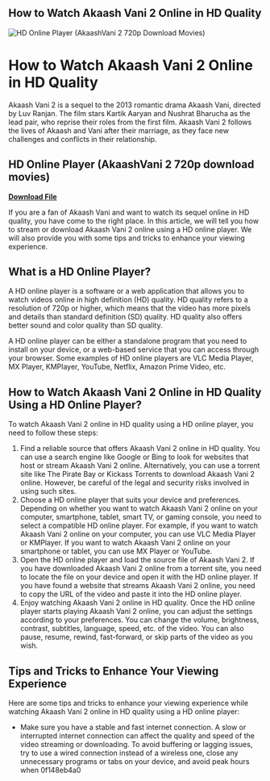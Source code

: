 ## How to Watch Akaash Vani 2 Online in HD Quality

 
![HD Online Player (AkaashVani 2 720p Download Movies)](https://encrypted-tbn2.gstatic.com/images?q=tbn:ANd9GcTMLO_oeiZBSOj06Id1PnCU1VvO8PGEMJCR0sTl9LqAuuy1Ww0tbBTUzUw)

 
# How to Watch Akaash Vani 2 Online in HD Quality
 
Akaash Vani 2 is a sequel to the 2013 romantic drama Akaash Vani, directed by Luv Ranjan. The film stars Kartik Aaryan and Nushrat Bharucha as the lead pair, who reprise their roles from the first film. Akaash Vani 2 follows the lives of Akaash and Vani after their marriage, as they face new challenges and conflicts in their relationship.
 
## HD Online Player (AkaashVani 2 720p download movies)


[**Download File**](https://www.google.com/url?q=https%3A%2F%2Ffancli.com%2F2tM6LN&sa=D&sntz=1&usg=AOvVaw3xY20tfn6l7cONA7MvakT7)

 
If you are a fan of Akaash Vani and want to watch its sequel online in HD quality, you have come to the right place. In this article, we will tell you how to stream or download Akaash Vani 2 online using a HD online player. We will also provide you with some tips and tricks to enhance your viewing experience.
 
## What is a HD Online Player?
 
A HD online player is a software or a web application that allows you to watch videos online in high definition (HD) quality. HD quality refers to a resolution of 720p or higher, which means that the video has more pixels and details than standard definition (SD) quality. HD quality also offers better sound and color quality than SD quality.
 
A HD online player can be either a standalone program that you need to install on your device, or a web-based service that you can access through your browser. Some examples of HD online players are VLC Media Player, MX Player, KMPlayer, YouTube, Netflix, Amazon Prime Video, etc.
 
## How to Watch Akaash Vani 2 Online in HD Quality Using a HD Online Player?
 
To watch Akaash Vani 2 online in HD quality using a HD online player, you need to follow these steps:
 
1. Find a reliable source that offers Akaash Vani 2 online in HD quality. You can use a search engine like Google or Bing to look for websites that host or stream Akaash Vani 2 online. Alternatively, you can use a torrent site like The Pirate Bay or Kickass Torrents to download Akaash Vani 2 online. However, be careful of the legal and security risks involved in using such sites.
2. Choose a HD online player that suits your device and preferences. Depending on whether you want to watch Akaash Vani 2 online on your computer, smartphone, tablet, smart TV, or gaming console, you need to select a compatible HD online player. For example, if you want to watch Akaash Vani 2 online on your computer, you can use VLC Media Player or KMPlayer. If you want to watch Akaash Vani 2 online on your smartphone or tablet, you can use MX Player or YouTube.
3. Open the HD online player and load the source file of Akaash Vani 2. If you have downloaded Akaash Vani 2 online from a torrent site, you need to locate the file on your device and open it with the HD online player. If you have found a website that streams Akaash Vani 2 online, you need to copy the URL of the video and paste it into the HD online player.
4. Enjoy watching Akaash Vani 2 online in HD quality. Once the HD online player starts playing Akaash Vani 2 online, you can adjust the settings according to your preferences. You can change the volume, brightness, contrast, subtitles, language, speed, etc. of the video. You can also pause, resume, rewind, fast-forward, or skip parts of the video as you wish.

## Tips and Tricks to Enhance Your Viewing Experience
 
Here are some tips and tricks to enhance your viewing experience while watching Akaash Vani 2 online in HD quality using a HD online player:

- Make sure you have a stable and fast internet connection. A slow or interrupted internet connection can affect the quality and speed of the video streaming or downloading. To avoid buffering or lagging issues, try to use a wired connection instead of a wireless one, close any unnecessary programs or tabs on your device, and avoid peak hours when 0f148eb4a0

